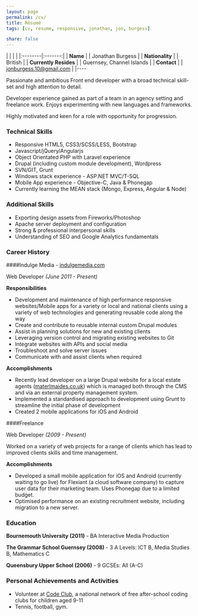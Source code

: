 ```yaml
---
layout: page
permalink: /cv/
title: Résumé
tags: [cv, resume, responsive, jonathan, jon, burgess]

share: false
---
```

| | | |
|:--------|:-------:|
| **Name**   | | Jonathan Burgess   |
| **Nationality**   | | British  |
| **Currently Resides** |  | Guernsey, Channel Islands  |
| **Contact** |  | [jonburgess.10@gmail.com](mailto:jonburgess.10@gmail.com)  |
|----


Passionate and ambitious Front end developer with a broad technical skill-set and high attention to detail.

Developer experience gained as part of a team in an agency setting and freelance work. Enjoys experimenting with new languages and frameworks.

Highly motivated and keen for a role with opportunity for progression. 


### Technical Skills

- Responsive HTML5, CSS3/SCSS/LESS, Bootstrap
- Javascript/jQuery/Angularjs
- Object Orientated PHP with Laravel experience
- Drupal (including custom module development), Wordpress
- SVN/GIT, Grunt
- Windows stack experience - ASP.NET MVC/T-SQL
- Mobile App experience - Objective-C, Java & Phonegap
- Currently learning the MEAN stack (Mongo, Express, Angular & Node)

### Additional Skills

- Exporting design assets from Fireworks/Photoshop
- Apache server deployment and configuration
- Strong & professional interpersonal skills
- Understanding of SEO and Google Analytics fundamentals


### Career History

####Indulge Media - [indulgemedia.com](http://www.indulgemedia.com)

Web Developer *(June 2011 - Present)*

**Responsibilities**

- Development and maintenance of high performance responsive websites/Mobile apps for a variety or local and national clients using a variety of web technologies and generating reusable code along the way
- Create and contribute to reusable internal custom Drupal modules
- Assist in planning solutions for new and existing clients
- Leveraging version control and migrating existing websites to Git
- Integrate websites with APIs and social media
- Troubleshoot and solve server issues
- Communicate with and assist clients when required

**Accomplishments**

- Recently lead developer on a large Drupal website for a local estate agents ([materlmaides.co.uk](http://www.martelmaides.co.uk)) which is managed both through the CMS and via an external property management system.
- Implemented a standardised approach to development using Grunt to streamline the initial phase of development
- Created 2 mobile applications for iOS and Android

####Freelance 

Web Developer *(2009 - Present)*

Worked on a variety of web projects for a range of clients which has lead to improved clients skills and time management.

**Accomplishments**

- Developed a small mobile application for iOS and Android (currently waiting to go live) for Flexiant (a cloud software company) to capture user data for their marketing team. Uses Phonegap due to a limited budget.
- Optimised performance on an existing recruitment website, including migration to a new server.

### Education

**Bournemouth University (2011)** - BA Interactive Media Production

**The Grammar School Guernsey (2008)** - 3 A Levels: ICT B, Media Studies B, Mathematics C

**Queensbury Upper School (2006)** - 9 GCSEs: All (A-C)


### Personal Achievements and Activities

- Volunteer at [Code Club](https://www.codeclub.org.uk/), a national network of free after-school coding clubs for children aged 9-11
- Tennis, football, gym.

